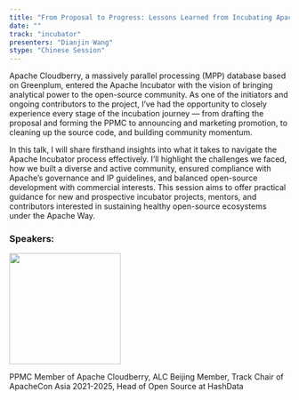 ```yaml
---
title: "From Proposal to Progress: Lessons Learned from Incubating Apache Cloudberry"
date: ""
track: "incubator"
presenters: "Dianjin Wang"
stype: "Chinese Session"
--- 
```


Apache Cloudberry, a massively parallel processing (MPP) database based on Greenplum, entered the Apache Incubator with the vision of bringing analytical power to the open-source community. As one of the initiators and ongoing contributors to the project, I’ve had the opportunity to closely experience every stage of the incubation journey — from drafting the proposal and forming the PPMC to announcing and marketing promotion, to cleaning up the source code, and building community momentum.

In this talk, I will share firsthand insights into what it takes to navigate the Apache Incubator process effectively. I’ll highlight the challenges we faced, how we built a diverse and active community, ensured compliance with Apache’s governance and IP guidelines, and balanced open-source development with commercial interests. This session aims to offer practical guidance for new and prospective incubator projects, mentors, and contributors interested in sustaining healthy open-source ecosystems under the Apache Way.


### Speakers:

<img src="https://sessionize.com/image/ba51-400o400o1-JXYRfvPWpWpQEji2NhNp6J.jpg" width="200" /><br/>

PPMC Member of Apache Cloudberry, ALC Beijing Member, Track Chair of ApacheCon Asia 2021-2025, Head of Open Source at HashData